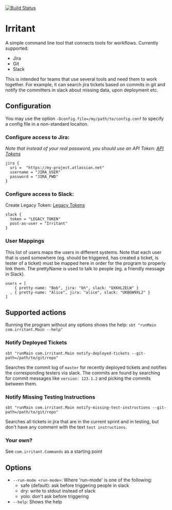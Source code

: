 [![Build Status](https://travis-ci.org/rethab/irritant.svg?branch=master)](https://travis-ci.org/rethab/irritant)

# Irritant

A simple command line tool that connects tools for workflows. Currently supported:

- Jira
- Git
- Slack

This is intended for teams that use several tools and need them to work together.
For example, it can search jira tickets based on commits in git and notify the committers in slack about missing data, upon deployment etc.

## Configuration
You may use the option `-Dconfig.file=/my/path/to/config.conf` to specify a config file in a non-standard locaiton.

### Configure access to Jira:

*Note that instead of your real password, you should use an API Token: [API Tokens](https://confluence.atlassian.com/cloud/api-tokens-938839638.html)*
```
jira {
  uri =  "https://my-project.atlassian.net"
  username = "JIRA_USER"
  password = "JIRA_PWD"
}
```

### Configure access to Slack:

Create Legacy Token: [Legacy Tokens](https://api.slack.com/custom-integrations/legacy-tokens)

```
slack {
  token = "LEGACY_TOKEN"
  post-as-user = "Irritant"
}
```

### User Mappings
This list of users maps the users in different systems.
Note that each user that is used somewhere (eg. should be triggered, has
created a ticket, is tester of a ticket) must be mapped here in order for the
program to properly link them. The prettyName is used to talk to people (eg.
a friendly message in Slack).

```
users = [
    { pretty-name: "Bob", jira: "bh", slack: "UXKHL2ELW" }
  , { pretty-name: "Alice", jira: "alice", slack: "UKBGW9XL2" }
]
```


## Supported actions
Running the program without any options shows the help:
`sbt "runMain com.irritant.Main --help"`

### Notify Deployed Tickets
`sbt "runMain com.irritant.Main notify-deployed-tickets --git-path=/path/to/git/repo"`

Searches the commit log of `master` for recently deployed tickets and notifies the corresponding testers via slack.
The commits are found by searching for commit messages like `version: 123.1.2` and picking the commits between them.

### Notify Missing Testing Instructions
`sbt "runMain com.irritant.Main notify-missing-test-instructions --git-path=/path/to/git/repo"`

Searches all tickets in jira that are in the current sprint and in testing, but don't have any comment with the text `test instructions`.

### Your own?
See `com.irritant.Commands` as a starting point


## Options
- `--run-mode <run-mode>`: Where 'run-mode' is one of the following:
  - safe (default): ask before triggering people in slack
  - dry: write to stdout instead of slack
  - yolo: don't ask before triggering
- `--help`: Shows the help


